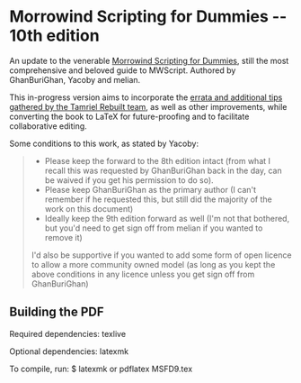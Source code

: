 # Morrowind Scripting for Dummies -- 10th edition

An update to the venerable [Morrowind Scripting for Dummies](https://www.nexusmods.com/morrowind/mods/13969), still the most comprehensive and beloved guide to MWScript. Authored by GhanBuriGhan, Yacoby and melian.

This in-progress version aims to incorporate the [errata and additional tips gathered by the Tamriel Rebuilt team](https://www.tamriel-rebuilt.org/content/tutorial-morrowind-scripting-dummies), as well as other improvements, while converting the book to LaTeX for future-proofing and to facilitate collaborative editing.

Some conditions to this work, as stated by Yacoby:

> * Please keep the forward to the 8th edition intact (from what I recall this was requested by GhanBuriGhan back in the day, can be waived if you get his permission to do so).
> * Please keep GhanBuriGhan as the primary author (I can't remember if he requested this, but still did the majority of the work on this document)
> * Ideally keep the 9th edition forward as well (I'm not that bothered, but you'd need to get sign off from melian if you wanted to remove it)
>
> I'd also be supportive if you wanted to add some form of open licence to allow a more community owned model (as long as you kept the above conditions in any licence unless you get sign off from GhanBuriGhan)

## Building the PDF

Required dependencies:
texlive

Optional dependencies:
latexmk

To compile, run:
$ latexmk or pdflatex MSFD9.tex
